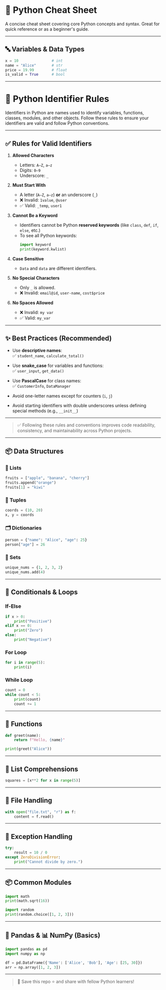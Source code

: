 # 🐍 Python Cheat Sheet

A concise cheat sheet covering core Python concepts and syntax. Great for quick reference or as a beginner's guide.

---

## 🔤 Variables & Data Types

```python
x = 10               # int
name = "Alice"       # str
price = 19.99        # float
is_valid = True      # bool
```

---
# 🐍 Python Identifier Rules

Identifiers in Python are names used to identify variables, functions, classes, modules, and other objects. Follow these rules to ensure your identifiers are valid and follow Python conventions.

---

## ✅ Rules for Valid Identifiers

1. **Allowed Characters**  
   - Letters: `A–Z`, `a–z`  
   - Digits: `0–9`  
   - Underscore: `_`

2. **Must Start With**  
   - A letter (`A–Z`, `a–z`) **or** an underscore (`_`)  
   - ❌ Invalid: `1value`, `@user`  
   - ✅ Valid: `_temp`, `user1`

3. **Cannot Be a Keyword**  
   - Identifiers cannot be Python **reserved keywords** (like `class`, `def`, `if`, `else`, etc.)  
   - To see all Python keywords:  
     ```python
     import keyword  
     print(keyword.kwlist)
     ```

4. **Case Sensitive**  
   - `Data` and `data` are different identifiers.

5. **No Special Characters**  
   - Only `_` is allowed.  
   - ❌ Invalid: `email@id`, `user-name`, `cost$price`

6. **No Spaces Allowed**  
   - ❌ Invalid: `my var`  
   - ✅ Valid: `my_var`

---

## ✨ Best Practices (Recommended)

- Use **descriptive names**:  
  ✅ `student_name`, `calculate_total()`

- Use **snake_case** for variables and functions:  
  ✅ `user_input`, `get_data()`

- Use **PascalCase** for class names:  
  ✅ `CustomerInfo`, `DataManager`

- Avoid one-letter names except for counters (`i`, `j`)

- Avoid starting identifiers with double underscores unless defining special methods (e.g., `__init__`)

---

> ✅ Following these rules and conventions improves code readability, consistency, and maintainability across Python projects.
---

## 📦 Data Structures

### 🧺 Lists
```python
fruits = ["apple", "banana", "cherry"]
fruits.append("orange")
fruits[1] = "kiwi"
```

### 🧊 Tuples
```python
coords = (10, 20)
x, y = coords
```

### 🗂️ Dictionaries
```python
person = {"name": "Alice", "age": 25}
person["age"] = 26
```

### 🧮 Sets
```python
unique_nums = {1, 2, 3, 2}
unique_nums.add(4)
```

---

## 🔁 Conditionals & Loops

### If-Else
```python
if x > 0:
    print("Positive")
elif x == 0:
    print("Zero")
else:
    print("Negative")
```

### For Loop
```python
for i in range(5):
    print(i)
```

### While Loop
```python
count = 0
while count < 5:
    print(count)
    count += 1
```

---

## 🧰 Functions

```python
def greet(name):
    return f"Hello, {name}"

print(greet("Alice"))
```

---

## 📎 List Comprehensions

```python
squares = [x**2 for x in range(5)]
```

---

## 📁 File Handling

```python
with open("file.txt", "r") as f:
    content = f.read()
```

---

## 🧪 Exception Handling

```python
try:
    result = 10 / 0
except ZeroDivisionError:
    print("Cannot divide by zero.")
```

---

## 📦 Common Modules

```python
import math
print(math.sqrt(16))

import random
print(random.choice([1, 2, 3]))
```

---

## 🐼 Pandas & 📊 NumPy (Basics)

```python
import pandas as pd
import numpy as np

df = pd.DataFrame({'Name': ['Alice', 'Bob'], 'Age': [25, 30]})
arr = np.array([1, 2, 3])
```

---

> 📌 Save this repo ⭐ and share with fellow Python learners!
